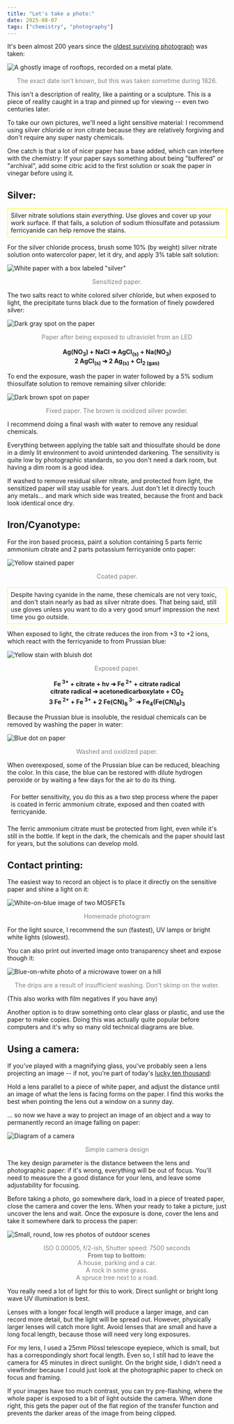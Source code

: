 ```yaml
---
title: "Let's take a photo:"
date: 2025-08-07
tags: ["chemistry", "photography"]
---
```


It's been almost 200 years since the [oldest surviving photograph](https://en.wikipedia.org/wiki/View_from_the_Window_at_Le_Gras) was taken:

![A ghostly image of rooftops, recorded on a metal plate.](/projects/take_a_photo/first_photo.jpg)
<center style='color: gray'>The exact date isn't known, but this was taken sometime during 1826.</center>

This isn't a description of reality, like a painting or a sculpture.
This is a piece of reality caught in a trap and pinned up for viewing -- even two centuries later.

To take our own pictures, we'll need a light sensitive material:
I recommend using silver chloride or iron citrate because they are relatively forgiving and don't require any super nasty chemicals.

One catch is that a lot of nicer paper has a base added, which can interfere with the chemistry:
If your paper says something about being "buffered" or "archival", add some citric acid to the first solution or soak the paper in vinegar before using it. 

## Silver:

<div style="border: 1px solid yellow; padding: 0.5em;">
Silver nitrate solutions stain <em>everything</em>. 
Use gloves and cover up your work surface.
If that fails, a solution of sodium thiosulfate and potassium ferricyanide can help remove the stains.
</div>

For the silver chloride process, brush some 10% (by weight) silver nitrate solution onto watercolor paper, let it dry, and apply 3% table salt solution:

![White paper with a box labeled "silver"](silver1.jpg)
<center style='color: gray'>Sensitized paper.</center>

The two salts react to white colored silver chloride, but when exposed to light, the precipitate turns black due to the formation of finely powdered silver:
 
![Dark gray spot on the paper](silver2.jpg)
<center style='color: gray'>Paper after being exposed to ultraviolet from an LED</center>
<br>
<center><b>Ag(NO<sub>3</sub>) + NaCl ➔ AgCl<sub>(s)</sub> + Na(NO<sub>3</sub>)</b></center> 
<center><b>2 AgCl<sub>(s)</sub> ➔ 2 Ag<sub>(s)</sub> + Cl<sub>2 (gas)</sub></b></center> 

To end the exposure, wash the paper in water followed by a 5% sodium thiosulfate solution to remove remaining silver chloride:

![Dark brown spot on paper](silver3.jpg)
<center style='color: gray'>Fixed paper. The brown is oxidized silver powder.</center>

I recommend doing a final wash with water to remove any residual chemicals.

Everything between applying the table salt and thiosulfate should be done in a dimly lit environment to avoid unintended darkening. 
The sensitivity is quite low by photographic standards, so you don't need a dark room, but having a dim room is a good idea.

If washed to remove residual silver nitrate, and protected from light, the sensitized paper will stay usable for years. 
Just don't let it directly touch any metals... and mark which side was treated, because the front and back look identical once dry.

## Iron/Cyanotype:

For the iron based process, paint a solution containing 5 parts ferric ammonium citrate and 2 parts potassium ferricyanide onto paper:

![Yellow stained paper](iron1.jpg)
<center style='color: gray'>Coated paper.</center>
<br>
<div style="border: 1px solid yellow; padding: 0.5em;">
Despite having cyanide in the name, these chemicals are not very toxic, and don't stain nearly as bad as silver nitrate does.
That being said, still use gloves unless you want to do a very good smurf impression the next time you go outside.
</div>

When exposed to light, the citrate reduces the iron from +3 to +2 ions, which react with the ferricyanide to from Prussian blue:

![Yellow stain with bluish dot](iron2.jpg)
<center style='color: gray'>Exposed paper.</center>
<br>
<center><b>Fe<sup> 3+</sup> + citrate + hv ➔ Fe<sup> 2+</sup> + citrate radical</b></center> 
<center><b>citrate radical ➔ acetonedicarboxylate + CO<sub>2</sub></b></center> 
<center><b>3 Fe<sup> 2+</sup> + Fe<sup> 3+</sup> + 2 Fe(CN)<sub>6</sub><sup> 3-</sup> ➔ Fe<sub>4</sub>(Fe(CN)<sub>6</sub>)<sub>3</sub></b></center> 

Because the Prussian blue is insoluble, the residual chemicals can be removed by washing the paper in water:

![Blue dot on paper](iron3.jpg)
<center style='color: gray'>Washed and oxidized paper.</center>

When overexposed, some of the Prussian blue can be reduced, bleaching the color. 
In this case, the blue can be restored with dilute hydrogen peroxide or by waiting a few days for the air to do its thing. 

<div style="border: 1px solid white; padding: 0.5em;">
For better sensitivity, you do this as a two step process where the paper is coated in ferric ammonium citrate, exposed and then coated with ferricyanide.
</div>

The ferric ammonium citrate must be protected from light, even while it's still in the bottle.
If kept in the dark, the chemicals and the paper should last for years, but the solutions can develop mold.

## Contact printing:

The easiest way to record an object is to place it directly on the sensitive paper and shine a light on it:

![White-on-blue image of two MOSFETs](fets.jpg)
<center style='color: gray'>Homemade photogram</center>

For the light source, I recommend the sun (fastest), UV lamps or bright white lights (slowest).

You can also print out inverted image onto transparency sheet and expose though it:

![Blue-on-white photo of a microwave tower on a hill](fake_photo.jpg)
<center style='color: gray'>The drips are a result of insufficient washing. Don't skimp on the water.</center>

(This also works with film negatives if you have any)

Another option is to draw something onto clear glass or plastic, and use the paper to make copies.
Doing this was actually quite popular before computers and it's why so many old technical diagrams are blue. 

## Using a camera:

If you've played with a magnifying glass, you've probably seen a lens projecting an image --
if not, you're part of today's [lucky ten thousand](https://xkcd.com/1053/):

Hold a lens parallel to a piece of white paper, and adjust the distance until an image of what the lens is facing forms on the paper.
I find this works the best when pointing the lens out a window on a sunny day.

... so now we have a way to project an image of an object and a way to permanently record an image falling on paper:

![Diagram of a camera](camera.svg)
<center style='color: gray'>Simple camera design</center>

The key design parameter is the distance between the lens and photographic paper: if it's wrong, everything will be out of focus. 
You'll need to measure the a good distance for your lens, and leave some adjustability for focusing.

Before taking a photo, go somewhere dark, load in a piece of treated paper, close the camera and cover the lens.
When your ready to take a picture, just uncover the lens and wait.
Once the exposure is done, cover the lens and take it somewhere dark to process the paper:

![Small, round, low res photos of outdoor scenes](photos.jpg)
<center style='color: gray'>
ISO 0.00005, f/2-ish, Shutter speed: 7500 seconds<br>
<b>From top to bottom:</b><br>
A house, parking and a car.<br>
A rock in some grass.<br>
A spruce tree next to a road.
</center>

You really need a lot of light for this to work. 
Direct sunlight or bright long wave UV illumination is best. 

Lenses with a longer focal length will produce a larger image, and can record more detail, but the light will be spread out.
However, physically larger lenses will catch more light.
Avoid lenses that are small and have a long focal length, because those will need very long exposures.

For my lens, I used a 25mm Plössl telescope eyepiece, which is small, but has a correspondingly short focal length.
Even so, I still had to leave the camera for 45 minutes in direct sunlight.
On the bright side, I didn't need a viewfinder because I could just look at the photographic paper to check on focus and framing.

If your images have too much contrast, you can try pre-flashing, where the whole paper is exposed to a bit of light outside the camera.
When done right, this gets the paper out of the flat region of the transfer function and prevents the darker areas of the image from being clipped.
